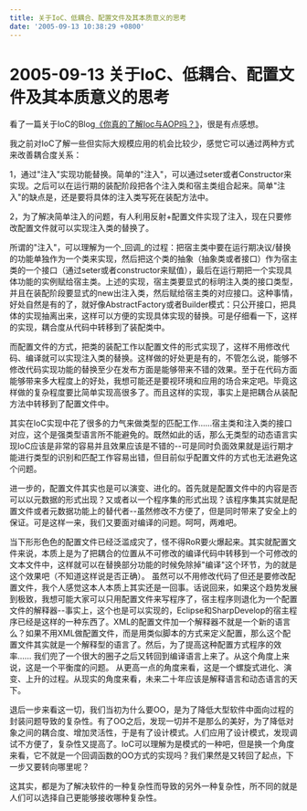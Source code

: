 ```yaml
---
title: 关于IoC、低耦合、配置文件及其本质意义的思考
date: '2005-09-13 10:38:29 +0800'
---
```


# 2005-09-13  关于IoC、低耦合、配置文件及其本质意义的思考

看了一篇关于IoC的Blog[《你真的了解Ioc与AOP吗？》](http://www.cnblogs.com/zhenyulu/archive/2005/09/10/234181.html)，很是有点感想。

我之前对IoC了解一些但实际大规模应用的机会比较少，感觉它可以通过两种方式来改善耦合度关系：

1，通过"注入"实现功能替换。简单的"注入"，可以通过seter或者Constructor来实现。之后可以在运行期的装配阶段把各个注入类和宿主类组合起来。简单"注入"的缺点是，还是要将具体的注入类写死在装配方法中。

2，为了解决简单注入的问题，有人利用反射+配置文件实现了注入，现在只要修改配置文件就可以实现注入类的替换了。

所谓的"注入"，可以理解为一个_回调_的过程：把宿主类中要在运行期决议/替换的功能单独作为一个类来实现，然后把这个类的抽象（抽象类或者接口）作为宿主类的一个接口（通过seter或者constructor来赋值），最后在运行期把一个实现具体功能的实例赋给宿主类。上述的实现，宿主类要显式的标明注入类的接口类型，并且在装配阶段要显式的new出注入类，然后赋给宿主类的对应接口。这种事情，好处自然是有的了，就好像AbstractFactory或者Builder模式：只公开接口，把具体的实现抽离出来，这样可以方便的实现具体实现的替换。可是仔细看一下，这样的实现，耦合度从代码中转移到了装配类中。

而配置文件的方式，把类的装配工作以配置文件的形式实现了，这样不用修改代码、编译就可以实现注入类的替换。这样做的好处更是有的，不管怎么说，能够不修改代码实现功能的替换至少在发布方面是能够带来不错的效果。至于在代码方面能够带来多大程度上的好处，我想可能还是要视环境和应用的场合来定吧。毕竟这样做的复杂程度要比简单实现高很多了。而且这样的实现，事实上是把耦合从装配方法中转移到了配置文件中。

其实在IoC实现中花了很多的力气来做类型的匹配工作......宿主类和注入类的接口对应，这个是强类型语言所不能避免的。既然如此的话，那么无类型的动态语言实现IoC应该是非常的容易并且效果应该是不错的--可是同时负面效果就是运行期才能进行类型的识别和匹配工作容易出错，但目前似乎配置文件的方式也无法避免这个问题。

进一步的，配置文件其实也是可以演变、进化的。首先就是配置文件中的内容是否可以以元数据的形式出现？又或者以一个程序集的形式出现？该程序集其实就是配置文件或者元数据功能上的替代者--虽然修改不方便了，但是同时带来了安全上的保证。可是这样一来，我们又要面对编译的问题。呵呵，两难吧。

当下形形色色的配置文件已经泛滥成灾了，怪不得RoR要火爆起来。其实就配置文件来说，本质上是为了把耦合的位置从不可修改的编译代码中转移到一个可修改的文本文件中，这样就可以在替换部分功能的时候免除掉"编译"这个环节，为的就是这个效果吧（不知道这样说是否正确）。 虽然可以不用修改代码了但还是要修改配置文件，我个人感觉这本人本质上其实还是一回事。话说回来，如果这个趋势发展到极致，我想可能大家可以只用配置文件来写程序了，宿主程序则退化为一个配置文件的解释器--事实上，这个也是可以实现的，Eclipse和SharpDevelop的宿主程序已经是这样的一种东西了。XML的配置文件加一个解释器不就是一个新的语言么？如果不用XML做配置文件，而是用类似脚本的方式来定义配置，那么这个配置文件其实就是一个解释型的语言了。然后，为了提高这种配置方式程序的效率...... 我们兜了一个很大的圈子之后又转回到编译语言上来了。从这个角度上来说，这是一个平衡度的问题。 从更高一点的角度来看，这是一个螺旋式进化、演变、上升的过程。从现实的角度来看，未来二十年应该是解释语言和动态语言的天下。

退后一步来看这一切，我们当初为什么要OO，是为了降低大型软件中面向过程的封装问题导致的复杂性。有了OO之后，发现一切并不是那么的美好，为了降低对象之间的耦合度、增加灵活性，于是有了设计模式。人们应用了设计模式，发现调试不方便了，复杂性又提高了。IoC可以理解为是模式的一种吧，但是换一个角度来看，它不就是一个回调函数的OO方式的实现吗？我们果然是又转回了起点，下一步又要转向哪里呢？

这其实，都是为了解决软件的一种复杂性而导致的另外一种复杂性，所不同的就是人们可以选择自己更能够接收哪种复杂性。

